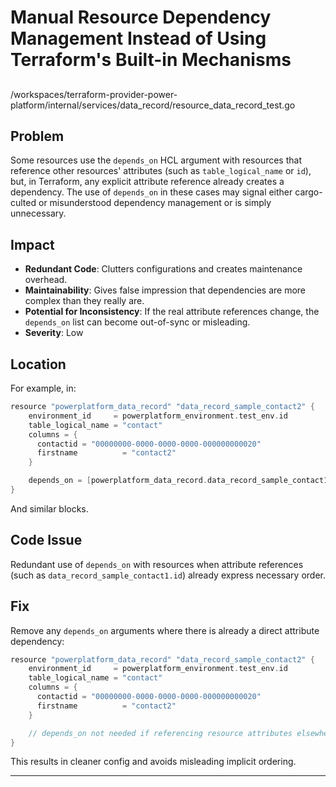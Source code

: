 # Manual Resource Dependency Management Instead of Using Terraform's Built-in Mechanisms

##

/workspaces/terraform-provider-power-platform/internal/services/data_record/resource_data_record_test.go

## Problem

Some resources use the `depends_on` HCL argument with resources that reference other resources' attributes (such as `table_logical_name` or `id`), but, in Terraform, any explicit attribute reference already creates a dependency. The use of `depends_on` in these cases may signal either cargo-culted or misunderstood dependency management or is simply unnecessary.

## Impact

- **Redundant Code**: Clutters configurations and creates maintenance overhead.
- **Maintainability**: Gives false impression that dependencies are more complex than they really are.
- **Potential for Inconsistency**: If the real attribute references change, the `depends_on` list can become out-of-sync or misleading.
- **Severity**: Low

## Location

For example, in:

```go
resource "powerplatform_data_record" "data_record_sample_contact2" {
	environment_id     = powerplatform_environment.test_env.id
	table_logical_name = "contact"
	columns = {
      contactid = "00000000-0000-0000-0000-000000000020"
	  firstname          = "contact2"
	}

	depends_on = [powerplatform_data_record.data_record_sample_contact1]
}
```

And similar blocks.

## Code Issue

Redundant use of `depends_on` with resources when attribute references (such as `data_record_sample_contact1.id`) already express necessary order.

## Fix

Remove any `depends_on` arguments where there is already a direct attribute dependency:

```go
resource "powerplatform_data_record" "data_record_sample_contact2" {
	environment_id     = powerplatform_environment.test_env.id
	table_logical_name = "contact"
	columns = {
      contactid = "00000000-0000-0000-0000-000000000020"
	  firstname          = "contact2"
	}

	// depends_on not needed if referencing resource attributes elsewhere
}
```

This results in cleaner config and avoids misleading implicit ordering.

---
